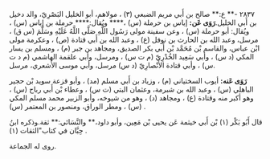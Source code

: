 ٢٨٣٧ -** ع:** صالح بن أَبي مريم الضبعي (٣) ، مولاهم، أبو الخليل البَصْرِيّ، والد دخيل بن أَبي الخليل.**رَوَى عَن:** إياس بن حرملة (س) ،**** ويُقال:**** حرملة بن إياس (س) ، ويُقال: أبو حرملة (س) ، وعن سفينة مولى رَسُول اللَّهِ صَلَّى اللَّهُ عَلَيْهِ وسَلَّمَ (س ق) ، مرسل، وعبد الله بن الحارث بن نوفل (ع) ، وعبد الله بن أَبي قتادة (ص) ، وعكرمة مولى ابْن عباس، والقاسم بْن مُحَمَّد بْن أَبي بكر الصديق، ومجاهد بن جبر (م) ، ومسلم بن يسار المكي (د س) ، وأبي سَعِيد الخُدْرِيّ (م ت س) ، ومرسل، وأبي علقمة الهاشمي (م د ت س) ، وأبي قتادة الأَنْصارِيّ (د س) مرسل، وأبي موسى الأشعري، مرسل.

**رَوَى عَنه:** أيوب السختياني (م) ، وزياد بن أَبي مسلم (مد) ، وأبو قزعة سويد بْن حجير الباهلي (س) ، وعبد الله بن شبرمة، وعثمان البتي (ت س) ، وعطاء بْن أَبي رباح (س) ، وهو أكبر منه وقتادة (ع) ، ومجاهد (د) ، وهو من شيوخه، وأبو الزبير محمد مسلم المكي (س) ، ومطر الوراق، ومنصور بن المعتمر (س) .

قال أَبُو بَكْر (١) بْن أَبي خيثمة عَن يحيى بْن مَعِين، وأبو داود،** والنَّسَائي:** ثقة.وذكره ابنُ حِبَّان في كتاب"الثقات (١) .

روى له الجماعة.